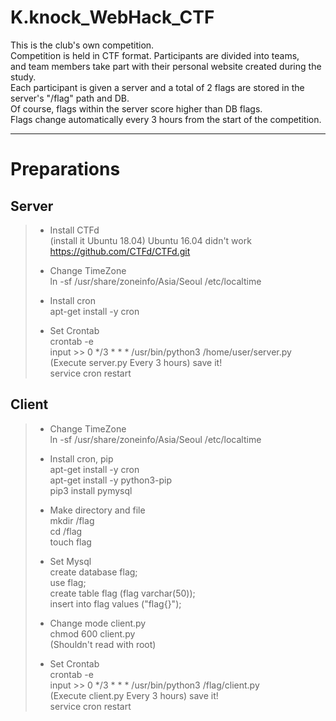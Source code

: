 # K.knock_WebHack_CTF   

This is the club's own competition.   
Competition is held in CTF format. Participants are divided into teams,   
and team members take part with their personal website created during the study.   
Each participant is given a server and a total of 2 flags are stored in the server's "/flag" path and DB.   
Of course, flags within the server score higher than DB flags.   
Flags change automatically every 3 hours from the start of the competition.   
   
   
   
***
# Preparations

## Server
>  - Install CTFd   
>  (install it Ubuntu 18.04) Ubuntu 16.04 didn't work   
>  https://github.com/CTFd/CTFd.git   
>  
>  
>  - Change TimeZone   
>  ln -sf /usr/share/zoneinfo/Asia/Seoul /etc/localtime     
>  
>  
>  - Install cron   
>  apt-get install -y cron   
>  
>  
>  - Set Crontab   
>  crontab -e   
>  input >> 0 */3 * * * /usr/bin/python3 /home/user/server.py   
>  (Execute server.py Every 3 hours) save it!   
>  service cron restart   



## Client   
>  - Change TimeZone   
>  ln -sf /usr/share/zoneinfo/Asia/Seoul /etc/localtime   
>     
>  
>  - Install cron, pip   
>  apt-get install -y cron   
>  apt-get install -y python3-pip   
>  pip3 install pymysql   
>  
>  
>  - Make directory and file   
>  mkdir /flag   
>  cd /flag   
>  touch flag   
>  
>  
>  - Set Mysql   
>  create database flag;   
>  use flag;   
>  create table flag (flag varchar(50));   
>  insert into flag values ("flag{}");   
>  
>  
>  - Change mode client.py   
>  chmod 600 client.py   
>  (Shouldn't read with root)   
>  
>  - Set Crontab   
>  crontab -e   
>  input >> 0 */3 * * * /usr/bin/python3 /flag/client.py   
>  (Execute client.py Every 3 hours) save it!   
>  service cron restart   
>  

